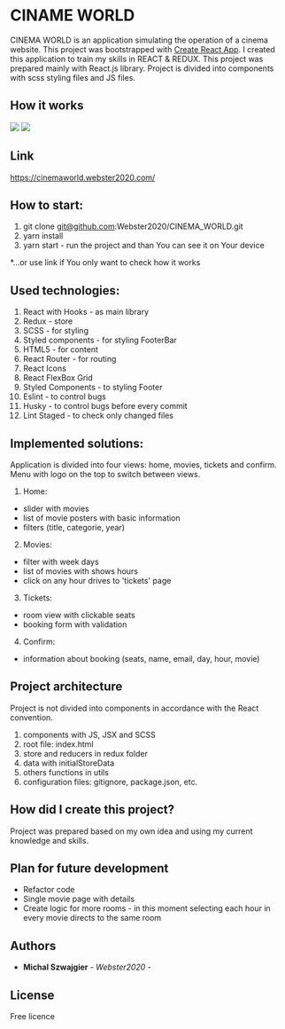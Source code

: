 # CINAME WORLD

CINEMA WORLD is an application simulating the operation of a cinema website. This project was bootstrapped with [Create React App](https://github.com/facebook/create-react-app). I created this application to train my skills in REACT & REDUX. This project was prepared mainly with React.js library. Project is divided into components with scss styling files and JS files.

## How it works
![](CINEMA_WORLD_1.gif)
![](CINEMA_WORLD_2.gif)

## Link
https://cinemaworld.webster2020.com/

## How to start:
1. git clone git@github.com:Webster2020/CINEMA_WORLD.git
2. yarn install
3. yarn start - run the project and than You can see it on Your device

*...or use link if You only want to check how it works

## Used technologies:
 1. React with Hooks - as main library
 2. Redux - store
 3. SCSS - for styling
 4. Styled components - for styling FooterBar
 5. HTML5 - for content
 6. React Router - for routing
 7. React Icons
 8. React FlexBox Grid
 9. Styled Components - to styling Footer 
 10. Eslint - to control bugs
 11. Husky - to control bugs before every commit
 12. Lint Staged - to check only changed files

## Implemented solutions:
Application is divided into four views: home, movies, tickets and confirm. Menu with logo on the top to switch between views.
 1. Home:
 - slider with movies
 - list of movie posters with basic information
 - filters (title, categorie, year)
 2. Movies:
 - filter with week days
 - list of movies with shows hours
 - click on any hour drives to 'tickets' page
 3. Tickets: 
 - room view with clickable seats
 - booking form with validation
 4. Confirm:
 - information about booking (seats, name, email, day, hour, movie) 

## Project architecture
Project is not divided into components in accordance with the React convention.
 1. components with JS, JSX and SCSS
 2. root file: index.html
 3. store and reducers in redux folder
 4. data with initialStoreData
 5. others functions in utils
 6. configuration files: gitignore, package.json, etc.

## How did I create this project?
Project was prepared based on my own idea and using my current knowledge and skills.

## Plan for future development
- Refactor code
- Single movie page with details
- Create logic for more rooms - in this moment selecting each hour in every movie directs to the same room

## Authors
* **Michal Szwajgier** - *Webster2020* - 

## License
Free licence
